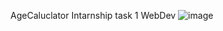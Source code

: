 AgeCaluclator Intarnship task 1 WebDev
![image](https://github.com/user-attachments/assets/2dcd18d7-d7fd-41c5-921a-0d1ead4c5c8d)

